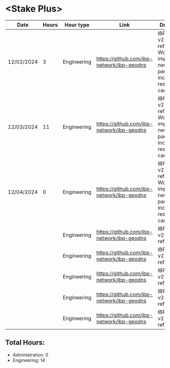 # \<Stake Plus\>
| Date | Hours | Hour type | Link | Description | 
|---|---|---|---|---|
| 12/02/2024 | 3 | Engineering | https://github.com/ibp-network/ibp-geodns | IBP-GeoDNS v2 (Code refactor) - Working on implementing new monitor package including results caching. 
| 12/03/2024 | 11 | Engineering | https://github.com/ibp-network/ibp-geodns | IBP-GeoDNS v2 (Code refactor) - Working on implementing new monitor package including results caching. 
| 12/04/2024 | 0 | Engineering | https://github.com/ibp-network/ibp-geodns | IBP-GeoDNS v2 (Code refactor) - Working on implementing new monitor package including results caching. 
|  |  | Engineering | https://github.com/ibp-network/ibp-geodns | IBP-GeoDNS v2 (Code refactor) - 
|  |  | Engineering | https://github.com/ibp-network/ibp-geodns | IBP-GeoDNS v2 (Code refactor) - 
|  |  | Engineering | https://github.com/ibp-network/ibp-geodns | IBP-GeoDNS v2 (Code refactor) - 
|  |  | Engineering | https://github.com/ibp-network/ibp-geodns | IBP-GeoDNS v2 (Code refactor) - 
|  |  | Engineering | https://github.com/ibp-network/ibp-geodns | IBP-GeoDNS v2 (Code refactor) - 

## Total Hours:
- Administration: 0
- Engineering: 14


